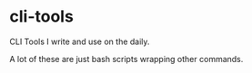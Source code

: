 # cli-tools

CLI Tools I write and use on the daily. 

A lot of these are just bash scripts wrapping other commands.
